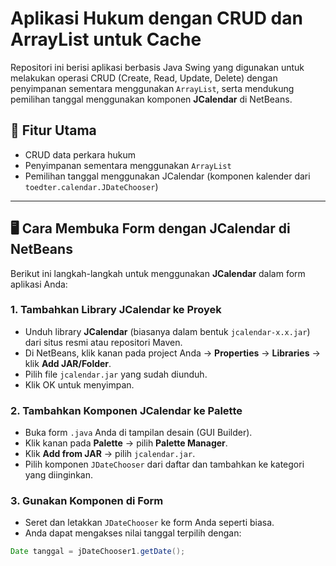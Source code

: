 # Aplikasi Hukum dengan CRUD dan ArrayList untuk Cache

Repositori ini berisi aplikasi berbasis Java Swing yang digunakan untuk melakukan operasi CRUD (Create, Read, Update, Delete) dengan penyimpanan sementara menggunakan `ArrayList`, serta mendukung pemilihan tanggal menggunakan komponen **JCalendar** di NetBeans.

## 🔧 Fitur Utama

- CRUD data perkara hukum
- Penyimpanan sementara menggunakan `ArrayList`
- Pemilihan tanggal menggunakan JCalendar (komponen kalender dari `toedter.calendar.JDateChooser`)

---

## 🖥️ Cara Membuka Form dengan JCalendar di NetBeans

Berikut ini langkah-langkah untuk menggunakan **JCalendar** dalam form aplikasi Anda:

### 1. Tambahkan Library JCalendar ke Proyek
- Unduh library **JCalendar** (biasanya dalam bentuk `jcalendar-x.x.jar`) dari situs resmi atau repositori Maven.
- Di NetBeans, klik kanan pada project Anda → **Properties** → **Libraries** → klik **Add JAR/Folder**.
- Pilih file `jcalendar.jar` yang sudah diunduh.
- Klik OK untuk menyimpan.

### 2. Tambahkan Komponen JCalendar ke Palette
- Buka form `.java` Anda di tampilan desain (GUI Builder).
- Klik kanan pada **Palette** → pilih **Palette Manager**.
- Klik **Add from JAR** → pilih `jcalendar.jar`.
- Pilih komponen `JDateChooser` dari daftar dan tambahkan ke kategori yang diinginkan.

### 3. Gunakan Komponen di Form
- Seret dan letakkan `JDateChooser` ke form Anda seperti biasa.
- Anda dapat mengakses nilai tanggal terpilih dengan:

```java
Date tanggal = jDateChooser1.getDate();

